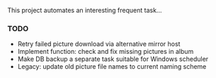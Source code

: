 This project automates an interesting frequent task...

### TODO

- Retry failed picture download via alternative mirror host
- Implement function: check and fix missing pictures in album
- Make DB backup a separate task suitable for Windows scheduler
- Legacy: update old picture file names to current naming scheme
